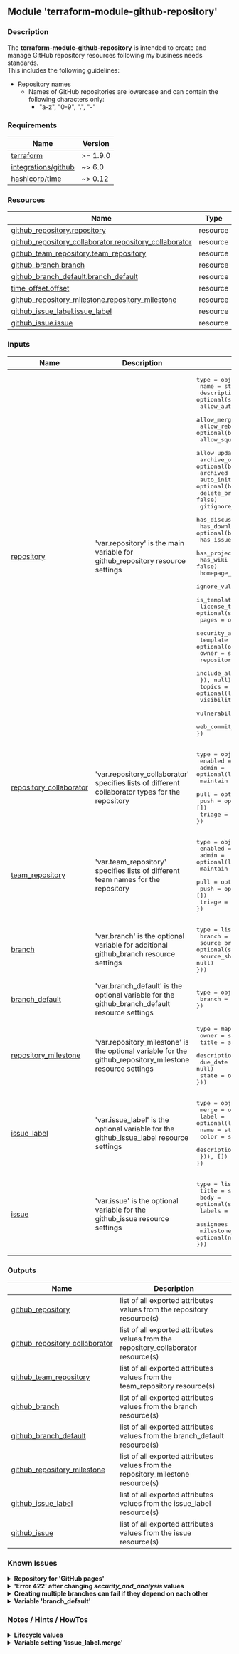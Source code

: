 ## Module 'terraform-module-github-repository'

### Description

The **terraform-module-github-repository** is intended to create and manage GitHub repository resources following my business needs standards.  
This includes the following guidelines:  
* Repository names  
  * Names of GitHub repositories are lowercase and can contain the following characters only:  
    * "a-z", "0-9", ".", "-"  

### Requirements

| Name | Version |
|------|---------|
| <a name="requirement_terraform"></a> [terraform](#requirement\_terraform) | >= 1.9.0 |
| <a name="requirement_github"></a> [integrations\/github](#requirement\_github) | ~> 6.0 |
| <a name="requirement_time"></a> [hashicorp\/time](#requirement\_time) | ~> 0.12 |

### Resources

| Name | Type |
|------|------|
| [github_repository.repository](https://registry.terraform.io/providers/integrations/github/latest/docs/resources/repository) | resource |
| [github_repository_collaborator.repository_collaborator](https://registry.terraform.io/providers/integrations/github/latest/docs/resources/repository_collaborator) | resource |
| [github_team_repository.team_repository](https://registry.terraform.io/providers/integrations/github/latest/docs/resources/team_repository) | resource |
| [github_branch.branch](https://registry.terraform.io/providers/integrations/github/latest/docs/resources/branch) | resource |
| [github_branch_default.branch_default](https://registry.terraform.io/providers/integrations/github/latest/docs/resources/branch_default) | resource |
| [time_offset.offset](https://registry.terraform.io/providers/hashicorp/time/latest/docs/resources/offset) | resource |
| [github_repository_milestone.repository_milestone](https://registry.terraform.io/providers/integrations/github/latest/docs/resources/repository_milestone) | resource |
| [github_issue_label.issue_label](https://registry.terraform.io/providers/integrations/github/latest/docs/resources/issue_label) | resource |
| [github_issue.issue](https://registry.terraform.io/providers/integrations/github/latest/docs/resources/issue) | resource |

### Inputs

| Name | Description | Type | Default | Required |
|------|-------------|------|---------|:--------:|
| <a name="input_repository"></a> [repository](#input\_repository) | 'var.repository' is the main variable for github_repository resource settings | <pre>type        = object({<br>  name                                    = string<br>  description                             = optional(string, null)<br>  allow_auto_merge                        = optional(bool, false)<br>  allow_merge_commit                      = optional(bool, true)<br>  allow_rebase_merge                      = optional(bool, true)<br>  allow_squash_merge                      = optional(bool, true)<br>  allow_update_branch                     = optional(bool, false)<br>  archive_on_destroy                      = optional(bool, null)<br>  archived                                = optional(bool, null)<br>  auto_init                               = optional(bool, true)<br>  delete_branch_on_merge                  = optional(bool, false)<br>  gitignore_template                      = optional(string, null)<br>  has_discussions                         = optional(bool, false)<br>  has_downloads                           = optional(bool, false)<br>  has_issues                              = optional(bool, false)<br>  has_projects                            = optional(bool, false)<br>  has_wiki                                = optional(bool, false)<br>  homepage_url                            = optional(string, null)<br>  ignore_vulnerability_alerts_during_read = optional(bool, false)<br>  is_template                             = optional(bool, false)<br>  license_template                        = optional(string, null)<br>  pages                                   = optional(any, null)<br>  security_and_analysis                   = optional(any, null)<br>  template                                = optional(object({<br>    owner                                   = string<br>    repository                              = string<br>    include_all_branches                    = optional(bool, false)<br>  }), null)<br>  topics                                  = optional(list(string), null)<br>  visibility                              = optional(string, null)<br>  vulnerability_alerts                    = optional(bool, null)<br>  web_commit_signoff_required             = optional(bool, false)<br>})<br></pre> | none | yes |
| <a name="input_repository_collaborator"></a> [repository\_collaborator](#input\_repository\_collaborator) | 'var.repository_collaborator' specifies lists of different collaborator types for the repository | <pre>type        = object({<br>  enabled     = optional(bool, true)<br>  admin       = optional(list(string), [])<br>  maintain    = optional(list(string), [])<br>  pull        = optional(list(string), [])<br>  push        = optional(list(string), [])<br>  triage      = optional(list(string), [])<br>})<br></pre> |<pre>{ enabled = false }</pre> | no |
| <a name="input_team_repository"></a> [team\_repository](#input\_team\_repository) | 'var.team_repository' specifies lists of different team names for the repository | <pre>type        = object({<br>  enabled     = optional(bool, true)<br>  admin       = optional(list(string), [])<br>  maintain    = optional(list(string), [])<br>  pull        = optional(list(string), [])<br>  push        = optional(list(string), [])<br>  triage      = optional(list(string), [])<br>})<br></pre> | <pre>{ enabled = false }</pre> | no |
| <a name="input_branch"></a> [branch](#input\_branch) | 'var.branch' is the optional variable for additional github_branch resource settings | <pre>type        = list(object({<br>  branch          = string<br>  source_branch   = optional(string, null)<br>  source_sha      = optional(string, null)<br>}))<br></pre> | <pre>[ ]</pre> | no |
| <a name="input_branch_default"></a> [branch\_default](#input\_branch\_default) | 'var.branch_default' is the optional variable for the github_branch_default resource settings | <pre>type        = object({<br>  branch      = string<br>})<br></pre> | none | no |
| <a name="input_repository_milestone"></a> [repository\_milestone](#input\_repository\_milestone) | 'var.repository_milestone' is the optional variable for the github_repository_milestone resource settings | <pre>type        = map(object({<br>  owner           = string<br>  title           = string<br>  description     = optional(string, null)<br>  due_date        = optional(string, null)<br>  state           = optional(string, "open")<br>}))<br></pre> | <pre>{ }</pre> | no |
| <a name="input_issue_label"></a> [issue\_label](#input\_issue\_label) | 'var.issue_label' is the optional variable for the github_issue_label resource settings | <pre>type        = object({<br>  merge       = optional(bool, null)<br>  label       = optional(list(object({<br>    name        = string<br>    color       = string<br>    description = string<br>  })), [])<br>})<br></pre> | <pre>{ merge = false }</pre> | no |
| <a name="input_issue"></a> [issue](#input\_issue) | 'var.issue' is the optional variable for the github_issue resource settings | <pre>type        = list(object({<br>  title             = string<br>  body              = optional(string, null)<br>  labels            = optional(list(string), [])<br>  assignees         = optional(list(string), [])<br>  milestone_number  = optional(number, null)<br>}))<br></pre> | <pre>[ ]</pre> | no |

### Outputs

| Name | Description |
|------|-------------|
| <a name="output_github_repository"></a> [github\_repository](#output\_github\_repository) | list of all exported attributes values from the repository resource(s) |
| <a name="output_github_repository_collaborator"></a> [github\_repository\_collaborator](#output\_github\_repository\_collaborator) | list of all exported attributes values from the repository_collaborator resource(s) |
| <a name="output_github_team_repository"></a> [github\_team\_repository](#output\_github\_team\_repository) | list of all exported attributes values from the team_repository resource(s) |
| <a name="output_github_branch"></a> [github\_branch](#output\_github\_branch) | list of all exported attributes values from the branch resource(s) |
| <a name="output_github_branch_default"></a> [github\_branch\_default](#output\_github\_branch\_default) | list of all exported attributes values from the branch_default resource(s) |
| <a name="output_github_repository_milestone"></a> [github\_repository\_milestone](#output\_github\_repository\_milestone) | list of all exported attributes values from the repository_milestone resource(s) |
| <a name="output_github_issue_label"></a> [github\_issue\_label](#output\_github\_issue\_issue) | list of all exported attributes values from the issue_label resource(s) |
| <a name="output_github_issue"></a> [github\_issue](#output\_github\_issue) | list of all exported attributes values from the issue resource(s) |
  
### Known Issues

<details>
<summary><b>Repository for 'GitHub pages'</b></summary>

######
The module currently does not allow to create a repository for GitHub pages. This is on hold as GitHub retired one of the deployment types.
######
</details>

<details>
<summary><b>'Error 422' after changing <i>security_and_analysis</i> values</b></summary>

######
Changing security_and_analysis' state attributes from "enabled" to "disabled" or vice versa can lead to Error 422 during apply, e.g.:  
*Error: PATCH https://api.github.com/repos/{GitHub-Id}/{Repository}: 422 Secret scanning is not available for this repository. []*  
This is a known issue of the GitHub provider (see: https://github.com/integrations/terraform-provider-github/issues/2145).
 and occurs using this module in the following cases:  
* GitHub Actions is disabled on repository level or on organization level.  
* The repositories visibiliy is changed from 'private' to 'public'. The error occurs because the feature is not yet available when the visibility change is applied. A second apply is needed to change the 'security_and_analysis' values.   
The module is configured to apply security_and_analysis features only if 'var.repository.visibiliy' is configured to 'public' because AAdvanced Security for private repositories and its depended features is only available for enterprise accounts on GitHub Enterprise Cloud and GitHub Enterprise Server whereas the module is intended for non-enterprise environments. For private repositories the state values are 'null' and cannot be enabled to prevent to enable security_and_analysis feature to a repository where the features are not available.   
  
######
</details>

<details>
<summary><b>Creating multiple branches can fail if they depend on each other</b></summary>

######
Creating multiple branches at once can fail in the case that they depend on each other. E.g. 'test' branch depends on 'main' branch and 'prod' branch depends on 'test' branch. In this case creating 'prod' branch might fail because 'test' branch has not finished to be created yet but is a depending branch for 'prod' branch. Either create branches one after another if they depend on each other or process multiple Terraform apply runs until no error occurs any more.
######
</details>

<details>
<summary><b>Variable 'branch_default'</b></summary>

######
The variable 'branch_default' is unset (null) by default and if no other values are specified. In this case the 'main' branch is configured as default. Setting the variable to another branch can only be done after a repository has already been created, and after a correct reference has been created for the target branch inside the repository. This means a user will have to omit this parameter from the initial repository creation and create the target branch inside of the repository prior to setting this attribute.  
######
</details>

### Notes / Hints / HowTos

<details>
<summary><b>Lifecycle values</b></summary>

######
* 'repository_milestone' resource -> the module ignores changes of the 'state' attribute because the state should be maintained by the repository's members after initial creation
* 'issue' resource -> the module ignores changes of the 'body' attribute because the issue's body/description should be maintained by the issue's owners after initial creation
######
</details>

<details>
<summary><b>Variable setting 'issue_label.merge'</b></summary>

######
The variable setting 'issue_label.merge' can be used to manage the GitHub's default issue labels in addition to the custom created ones.  
How it works:  
- The default value for the setting is 'false' if no custom issue label is specified to create as this situation implies that issue labels shall not be managed. Setting the value manually to 'true' adds the default GitHub issue labels to Terraform state during next apply and allows them to be managed.  
- The default value for the setting is 'null' if one or more custom issue labels are specified to create. A 'null' value equals a 'true' value for the module and therefore adds the default GitHub issue labels to Terraform state and allows them to be managed. Setting the variable manually to 'false' skips importing the default issue labels.  
The variable setting also allows the admin to REMOVE the GitHub default issue labels. This can be done by setting the value to 'true' and apply. After successfull apply the value must be set to 'false' and applied again. This adds the existing default issue labels to Terraform state during first apply and destroys the issue labels (and removes it from GitHub) during second apply. Changing the variable setting to 'true' again restores the default issue labels again.  
 
######
</details>

